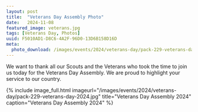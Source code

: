 ```yaml
---
layout: post
title:  "Veterans Day Assembly Photo"
date:   2024-11-08
featured_image: veterans.jpg
tags: [Veterans Day, Photos]
uuid: F5010AD1-D8C6-4A2F-96D0-13D6B158D16D
meta:
  photo_download: /images/events/2024/veterans-day/pack-229-veterans-day-2024.jpg
---
```


We want to thank all our Scouts and the Veterans who took the time to join us today for the Veterans Day Assembly. We are proud to highlight your service to our country.

{% include image_full.html imageurl="/images/events/2024/veterans-day/pack-229-veterans-day-2024.jpg" title="Veterans Day Assembly 2024" caption="Veterans Day Assembly 2024" %}
